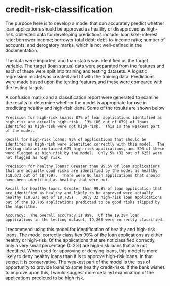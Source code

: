 # credit-risk-classification
The purpose here is to develop a model that can accurately predict whether loan applications should be approved as healthy or disapproved as high-risk.  Collected data for developing predictions include: loan size; interest rate; borrower income; borrower total debt; debt-to-income ratio; number of accounts; and derogatory marks, which is not well-defined in the documentation.

The data were imported, and loan status was identified as the target variable.  The target (loan status) data were separated from the features and each of these were split into training and testing datasets.  A logistic regression model was created and fit with the training data.  Predictions were made based upon the testing features and these were compared with the testing targets. 

A confusion matrix and a classification report were generated to examine the results to determine whether the model is appropriate for use in predicting healthy and high-risk loans.  Some of the results are shown below

    Precision for high-risk loans: 87% of loan applications identified as high-risk are actually high-risk.  13% (86 out of 679) of loans identifed as high-risk were not high-risk.  This is the weakest part of the model.

    Recall for high-risk loans: 95% of applications that should be identifed as high-risk were identified correctly with this model.  The testing dataset contained 625 high-risk applications, and 593 of these were flagged as high risk by the model.  Only 5% (32 out of 625) were not flagged as high risk.

    Precision for healthy loans: Greater than 99.5% of loan applications that are actually good risks are identified by the model as healthy 
    (18,673 out of 18,759).  There were 86 loan applications that should have been identified as healthy that were not.  

    Recall for healthy loans: Greater than 99.8% of loan application that are identified as healthy and likely to be approved were actually healthy (18,673 out of 18,705) .  Only 32 high-risk loan applications out of the 18,705 applications predicted to be good risks slipped by the algorithm.  

    Accuracy:  The overall accuracy is 99%.  Of the 19,384 loan applications in the testing dataset, 19,266 were correctly classified.

I recommend using this model for identification of healthy and high-risk loans.  The model correctly classifies 99% of the loan applications as either healthy or high-risk.  Of the applications that are not classified correctly, only a very small percentage (0.2%) are high-risk loans that are not identified.  When used for approving or denying loans, this model is more likely to deny healthy loans than it is to approve high-risk loans.  In that sense, it is conservative.  The weakest part of the model is the loss of opportunity to provide loans to some healthy credit-risks.  If the bank wishes to improve upon this, I would suggest more detailed examination of the applications predicted to be high risk.